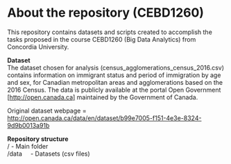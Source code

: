 # About the repository (CEBD1260)

This repository contains datasets and scripts created to accomplish the tasks proposed in the course CEBD1260 (Big Data Analytics) from Concordia University.

<b>Dataset</b><BR>
The dataset chosen for analysis (census_agglomerations_census_2016.csv) contains information on immigrant status and period of immigration by age and sex, for Canadian metropolitan areas and agglomerations based on the 2016 Census. The data is publicly available at the portal Open Government [http://open.canada.ca] maintained by the Government of Canada.
   
Original dataset webpage = http://open.canada.ca/data/en/dataset/b99e7005-f151-4e3e-8324-9d9b0013a91b
   
<b>Repository structure</b><BR>
/          - Main folder<BR>
/data     - Datasets (csv files)<BR>
